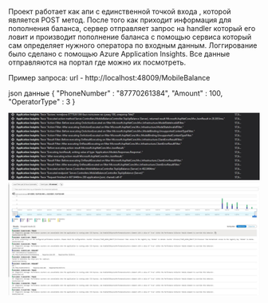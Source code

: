 Проект работает как апи с единственной точкой входа , которой является POST метод.
После того как приходит информация для пополнения баланса, сервер отправляет запрос на handler который его ловит и производит пополнение баланса с помощью сервиса 
который сам определяет нужного оператора по входным данным. 
Логгирование было сделано с помощью Azure Application Insights. Все данные отправляются на портал где можно их посмотреть.

Пример запроса: 
url - http://localhost:48009/MobileBalance

json данные 
{
    "PhoneNumber" : "87770261384",
    "Amount" : 100,
    "OperatorType" : 3
}

![Image alt](https://github.com/Leloporopoka/MobileBalanceTopUp/raw/master/image1.JPG)
![Image alt](https://github.com/Leloporopoka/MobileBalanceTopUp/raw/master/image2.JPG)
